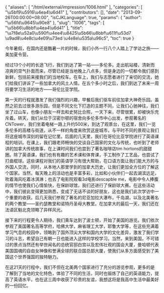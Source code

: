 {
    "aliases": [
        "/html/external/impression/1006.html"
    ],
    "categories": [
        "\u5bf9\u5916\u4ea4\u6d41"
    ],
    "contributors": [],
    "date": "2013-09-26T00:00:00+08:00",
    "isCJKLanguage": true,
    "params": {
        "author": "\u56fd\u9645\u90e8"
    },
    "slug": "1006",
    "tags": [
        "\u5b66\u8bbf\u4ea4\u6d41"
    ],
    "title": "\u7f8e\u52a0\u590f\u4ee4\u8425\u5b66\u8bbf\u611f\u53d7 \u9ad8\u4e8c\u4e09\u73ed \u4e8e\u535a\u96c5",
    "toc": true
}

今年暑假，在国内还是酷暑一片的时候，我们小外一行八个人踏上了学访之旅——美加夏令营。




经过13个小时的长途飞行，我们到达了第一站——多伦多。走出航站楼，清新而凉爽的空气扑面而来，尽管已经是当地晚上八点多，但是身边的一切都令我们感到新鲜，包括前来接我们的当地校车。在车上，我们与志愿者进行了亲切的交流，她们给我们讲诉了一些加拿大的风土人情。在五个多小时之后，我们到达了未来一周将要学习生活的地方——哥伦比亚学院。




第一天的行程就激发了我们强烈的兴趣，早餐后我们驱车前往加拿大神奇乐园。虽然之前去过很多游乐园，但是不同文化下打造的主题不同，让我们心驰神往，我们坐了过山车，也像小朋友一样去和史努比合照，一天下来，尽管很累，却被快乐充斥着。转天，我们从位于汉密尔顿的宿舍向多伦多市中心出发，参观著名的CNTower，我们坐着电梯一路上升约500米，到达了观景台，在这里，我们一览多伦多的高楼与街道，从不一样的角度来欣赏这座城市，与平时不同的景观让我们将这座城市深刻的留在记忆里。后面的几天里，我们在哥伦比亚学院进行了英语课程的培训。在课上，我们跟老师畅快的交谈自己国家的文化与传统，也听到了老师讲的加拿大传统故事，在上课时间我们也尝到了著名咖啡店tim hortons的甜甜圈。除了英语课，我们也有有趣的艺术课和体育课，手工制作了工艺品，也尝试了打曲棍球。这些课程对我们的英语学习有很大帮助，在口语方面让我们能大方的与外国人交流，同时，从本地人那里学到的加拿大历史，让我们更加全方位的了解这个国家。当然，每天晚上的活动也是丰富多彩，比如和小伙伴们一起去湖滨远足，吹着海风吃着冰淇淋；也去了电影院观看3d电影descapble me，电影中令人捧腹的情节也使我们心情愉快，在保龄球馆，我们还进行了保龄球大赛。在这些活动中，我们彼此变得更加熟悉，变成了无话不谈的好朋友，这也是我们此次学访中一个重要的收获。后几天我们参观了著名的尼亚加拉大瀑布，千岛湖，以及北美著名的两个教堂——圣约瑟教堂和诺特丹圣母大教堂。在加拿大的最后一天，我们还在法语区魁北克领略了异样风光。




接下来的行程更令人期待，我们乘车达到了波士顿，开始了美国的游览。我们依次参观了美国著名高等学府，哈佛大学，麻省理工大学，耶鲁大学等，在这些充满着学习气息的校园中，领略到了国外顶尖大学和国内大学的文化差异，激发了我们学习的斗志，希望自己有朝一日也能进入这样的学校学习。当然，来到美国，不可错过的景点当然还有举世闻名的总统官邸白宫以及宏伟壮观的国会大厦，曼哈顿代表美国国魂的自由女神像和誉满全球的联合国总部大厦，使我们从多方面感受到了美国这个世界强国的独特魅力。




在这21天的行程中，我们不但在北美两个国家进行了充分的游览参观，更多的是了解到了当地的文化特色，体验了不同的生活，同时也锻炼了自己的英语能力，提高了英语水平，也在这三周中收获了珍贵的友谊，我想这将是我高中生活中最美好的一份回忆。


